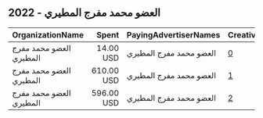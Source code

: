 ## 2022 - العضو محمد مفرج المطيري 
|OrganizationName|Spent|PayingAdvertiserNames|CreativeUrls|Impressions|Genders|AgeBrackets|CountryCodes|BillingAddresses|CandidateBallotInformation|
|:---|---:|:---|:---|---:|:---|:---|:---|:---|:---|
|العضو محمد مفرج المطيري|14.00 USD|العضو محمد مفرج المطيري|[0](https://www.snap.com/political-ads/asset/8151fa3b73f6c194913853c2c8bde9c04d3b419781ec8f891b68deacdb8f4064?mediaType=png)|6,711|||kuwait|"شرحبيل,حولي,60000,KW"||
|العضو محمد مفرج المطيري|610.00 USD|العضو محمد مفرج المطيري|[1](https://www.snap.com/political-ads/asset/92effe1e04e83922f10bed12f636dade60176932fca35ece13af2e643ade30f3?mediaType=jpeg)|189,377||18+|kuwait|"شرحبيل,حولي,60000,KW"||
|العضو محمد مفرج المطيري|596.00 USD|العضو محمد مفرج المطيري|[2](https://www.snap.com/political-ads/asset/d49de5e1f00eb372601f866a15f1a8844fdd79cbd2807afe3fcd1ae07ab68c93?mediaType=png)|338,875||18+|kuwait|"شرحبيل,حولي,60000,KW"|MOHAMMED MEFREJ ALMUTAIRI|
